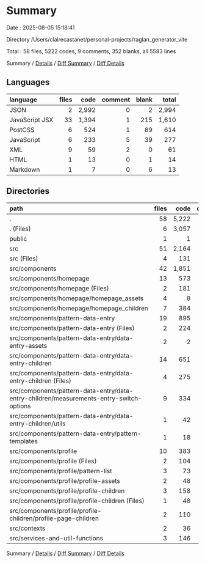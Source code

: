 # Summary

Date : 2025-08-05 15:18:41

Directory /Users/clairecastanet/personal-projects/raglan_generator_vite

Total : 58 files,  5222 codes, 9 comments, 352 blanks, all 5583 lines

Summary / [Details](details.md) / [Diff Summary](diff.md) / [Diff Details](diff-details.md)

## Languages
| language | files | code | comment | blank | total |
| :--- | ---: | ---: | ---: | ---: | ---: |
| JSON | 2 | 2,992 | 0 | 2 | 2,994 |
| JavaScript JSX | 33 | 1,394 | 1 | 215 | 1,610 |
| PostCSS | 6 | 524 | 1 | 89 | 614 |
| JavaScript | 6 | 233 | 5 | 39 | 277 |
| XML | 9 | 59 | 2 | 0 | 61 |
| HTML | 1 | 13 | 0 | 1 | 14 |
| Markdown | 1 | 7 | 0 | 6 | 13 |

## Directories
| path | files | code | comment | blank | total |
| :--- | ---: | ---: | ---: | ---: | ---: |
| . | 58 | 5,222 | 9 | 352 | 5,583 |
| . (Files) | 6 | 3,057 | 1 | 13 | 3,071 |
| public | 1 | 1 | 0 | 0 | 1 |
| src | 51 | 2,164 | 8 | 339 | 2,511 |
| src (Files) | 4 | 131 | 0 | 22 | 153 |
| src/components | 42 | 1,851 | 8 | 277 | 2,136 |
| src/components/homepage | 13 | 573 | 1 | 73 | 647 |
| src/components/homepage (Files) | 2 | 181 | 0 | 32 | 213 |
| src/components/homepage/homepage_assets | 4 | 8 | 1 | 0 | 9 |
| src/components/homepage/homepage_children | 7 | 384 | 0 | 41 | 425 |
| src/components/pattern-data-entry | 19 | 895 | 5 | 154 | 1,054 |
| src/components/pattern-data-entry (Files) | 2 | 224 | 0 | 37 | 261 |
| src/components/pattern-data-entry/data-entry-assets | 2 | 2 | 0 | 0 | 2 |
| src/components/pattern-data-entry/data-entry-children | 14 | 651 | 5 | 114 | 770 |
| src/components/pattern-data-entry/data-entry-children (Files) | 4 | 275 | 1 | 37 | 313 |
| src/components/pattern-data-entry/data-entry-children/measurements-entry-switch-options | 9 | 334 | 0 | 72 | 406 |
| src/components/pattern-data-entry/data-entry-children/utils | 1 | 42 | 4 | 5 | 51 |
| src/components/pattern-data-entry/pattern-templates | 1 | 18 | 0 | 3 | 21 |
| src/components/profile | 10 | 383 | 2 | 50 | 435 |
| src/components/profile (Files) | 2 | 104 | 0 | 19 | 123 |
| src/components/profile/pattern-list | 3 | 73 | 1 | 13 | 87 |
| src/components/profile/profile-assets | 2 | 48 | 1 | 0 | 49 |
| src/components/profile/profile-children | 3 | 158 | 0 | 18 | 176 |
| src/components/profile/profile-children (Files) | 1 | 48 | 0 | 6 | 54 |
| src/components/profile/profile-children/profile-page-children | 2 | 110 | 0 | 12 | 122 |
| src/contexts | 2 | 36 | 0 | 10 | 46 |
| src/services-and-util-functions | 3 | 146 | 0 | 30 | 176 |

Summary / [Details](details.md) / [Diff Summary](diff.md) / [Diff Details](diff-details.md)